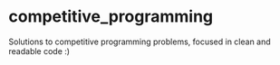 competitive_programming
=======================

Solutions to competitive programming problems, focused in clean and readable code :)
